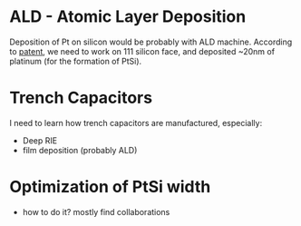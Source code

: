 # ALD - Atomic Layer Deposition
Deposition of Pt on silicon would be probably with ALD machine. 
According to [patent](https://patentimages.storage.googleapis.com/7a/07/89/83a1026ec14964/US5648297.pdf), we need to work on 111 silicon face, and deposited ~20nm of platinum (for the formation of PtSi).

# Trench Capacitors
I need to learn how trench capacitors are manufactured, especially:
- Deep RIE
- film deposition (probably ALD)

# Optimization of PtSi width
- how to do it? mostly find collaborations 
